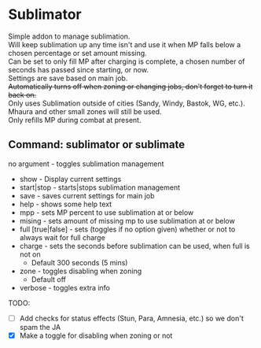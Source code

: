 # Sublimator
Simple addon to manage sublimation.   
Will keep sublimation up any time isn't and use it when MP falls below a chosen percentage or set amount missing.   
Can be set to only fill MP after charging is complete, a chosen number of seconds has passed since starting, or now.  
Settings are save based on main job.  
~~Automatically turns off when zoning or changing jobs, don't forget to turn it back on.~~  
Only uses Sublimation outside of cities (Sandy, Windy, Bastok, WG, etc.). Mhaura and other small zones will still be used.  
Only refills MP during combat at present.  
  
## Command: sublimator or sublimate
no argument - toggles sublimation management  
- show - Display current settings
- start|stop - starts|stops sublimation management  
- save - saves current settings for main job  
- help - shows some help text  
- mpp - sets MP percent to use sublimation at or below  
- mising - sets amount of missing mp to use sublimation at or below  
- full [true|false] - sets (toggles if no option given) whether or not to always wait for full charge  
- charge - sets the seconds before sublimation can be used, when full is not on
  - Default 300 seconds (5 mins)
- zone - toggles disabling when zoning
  - Default off  
- verbose - toggles extra info  

TODO:
- [ ] Add checks for status effects (Stun, Para, Amnesia, etc.) so we don't spam the JA
- [X] Make a toggle for disabling when zoning or not
